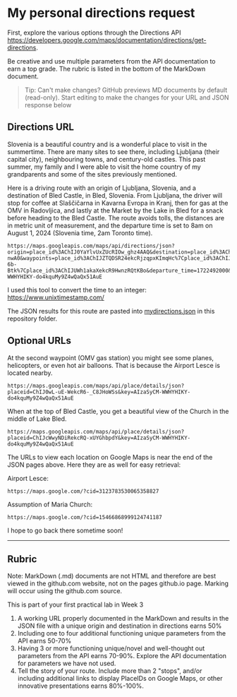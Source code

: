 # My personal directions request

First, explore the various options through the Directions API https://developers.google.com/maps/documentation/directions/get-directions. 

Be creative and use multiple parameters from the API documentation to earn a top grade. The rubric is listed in the bottom of the MarkDown document. 

> Tip: Can't make changes? GitHub previews MD documents by default (read-only). Start editing to make the changes for your URL and JSON response below

## Directions URL

Slovenia is a beautiful country and is a wonderful place to visit in the summertime. There are many sites to see there, including Ljubljana (their capital city), neighbouring towns, and century-old castles. This past summer, my family and I were able to visit the home country of my grandparents and some of the sites previously mentioned. 

Here is a driving route with an origin of Ljubljana, Slovenia, and a destination of Bled Castle, in Bled, Slovenia. From Ljubljana, the driver will stop for coffee at Slaščičarna in Kavarna Evropa in Kranj, then for gas at the OMV in Radovljica, and lastly at the Market by the Lake in Bled for a snack before heading to the Bled Castle. The route avoids tolls, the distances are in metric unit of measurement, and the departure time is set to 8am on August 1, 2024 (Slovenia time, 2am Toronto time).

```
https://maps.googleapis.com/maps/api/directions/json?origin=place_id%3AChIJ0YaYlvUxZUcRIOw_ghz4AAQ&destination=place_id%3AChIJDU8PNy2RekcRsGO3F_-nwA0&waypoints=place_id%3AChIJZTQDSR24ekcRjzqpxKImqHc%7Cplace_id%3AChIJtz8EnByWekcRaN1V-6b-Btk%7Cplace_id%3AChIJUWh1akaXekcR9HwnzRQtKBo&departure_time=1722492000&avoid=tolls&units=metric&key=AIzaSyCM-WWHYHIKY-do4kquMy9Z4wQaQx51AuE
```

I used this tool to convert the time to an integer: https://www.unixtimestamp.com/

The JSON results for this route are pasted into [mydirections.json](mydirections.json) in this repository folder.

## Optional URLs

At the second waypoint (OMV gas station) you might see some planes, helicopters, or even hot air balloons. That is because the Airport Lesce is located nearby.
```
https://maps.googleapis.com/maps/api/place/details/json?placeid=ChIJ0wL-uE-WekcR6-_C8JHoWSs&key=AIzaSyCM-WWHYHIKY-do4kquMy9Z4wQaQx51AuE
```

When at the top of Bled Castle, you get a beautiful view of the Church in the middle of Lake Bled.
```
https://maps.googleapis.com/maps/api/place/details/json?placeid=ChIJcWwyNDiRekcRQ-xUYGhbpdY&key=AIzaSyCM-WWHYHIKY-do4kquMy9Z4wQaQx51AuE
```

The URLs to view each location on Google Maps is near the end of the JSON pages above. Here they are as well for easy retrieval:

Airport Lesce:
```
https://maps.google.com/?cid=3123783530065358827
```

Assumption of Maria Church:
```
https://maps.google.com/?cid=15466868999124741187
```

I hope to go back there sometime soon!

____
## Rubric

Note: MarkDown (.md) documents are not HTML and therefore are best viewed in the github.com website, not on the pages github.io page. Marking will occur using the github.com source. 

This is part of your first practical lab in Week 3 

1. A working URL properly documented in the MarkDown and results in the JSON file with a unique origin and destination in directions earns 50%
2. Including one to four additional functioning unique parameters from the API earns 50-70%
3. Having 3 or more functioning unique/novel and well-thought out parameters from the API earns 70-90%. Explore the API documentation for parameters we have not used.
4. Tell the story of your route. Include more than 2 "stops", and/or including additional links to display PlaceIDs on Google Maps, or other innovative presentations earns 80%-100%. 
